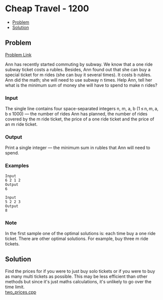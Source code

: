 # Cheap Travel - 1200

- [Problem](#Problem)
- [Solution](#Solution)

## Problem

[Problem Link](https://codeforces.com/problemset/problem/466/A)

Ann has recently started commuting by subway. We know that a one ride subway ticket costs a rubles. Besides, Ann found out that she can buy a special ticket for m rides (she can buy it several times). It costs b rubles. Ann did the math; she will need to use subway n times. Help Ann, tell her what is the minimum sum of money she will have to spend to make n rides?

### Input
The single line contains four space-separated integers n, m, a, b (1 ≤ n, m, a, b ≤ 1000) — the number of rides Ann has planned, the number of rides covered by the m ride ticket, the price of a one ride ticket and the price of an m ride ticket.

### Output
Print a single integer — the minimum sum in rubles that Ann will need to spend.

### Examples
```
Input
6 2 1 2
Output
6
```
```
Input
5 2 2 3
Output
8
```
### Note
In the first sample one of the optimal solutions is: each time buy a one ride ticket. There are other optimal solutions. For example, buy three m ride tickets.


## Solution
Find the prices for if you were to just buy solo tickets or if you were to buy as many multi tickets as possible. This may be less efficient than other methods but since it's just maths calculations, it's unlikely to go over the time limit.  
[two_prices.cpp](two_prices.cpp)  
